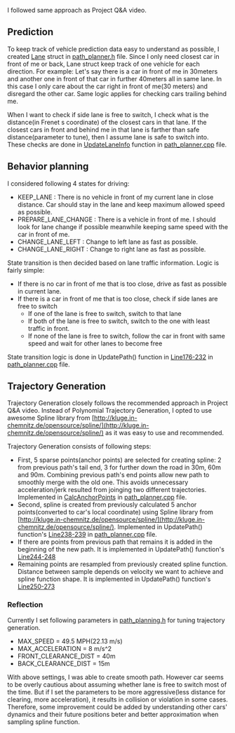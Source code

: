 I followed same approach as Project Q&A video.

## Prediction
To keep track of vehicle prediction data easy to understand as possible, I created [Lane](https://github.com/Zulkhuu/self-driving-car/blob/efb25af32d534c52ff5f265b654fee2b335393db/P7_path_planning/src/path_planner.h#L28) struct in [path_planner.h](src/path_planner.h) file. Since I only need closest car in front of me or back, Lane struct keep track of one vehicle for each direction. For example: Let's say there is a car in front of me in 30meters and another one in front of that car in further 40meters all in same lane.  In this case I only care about the car right in front of me(30 meters) and disregard the other car. Same logic applies for checking cars trailing behind me. 

When I want to check if side lane is free to switch, I check what is the distance(in Frenet s coordinate) of the closest cars in that lane. If the closest cars in front and behind me in that lane is farther than safe distance(parameter to tune), then I assume lane is safe to switch into. These checks are done in [UpdateLaneInfo](https://github.com/Zulkhuu/self-driving-car/blob/efb25af32d534c52ff5f265b654fee2b335393db/P7_path_planning/src/path_planner.cpp#L30) function in [path_planner.cpp](src/path_planner.cpp) file.

## Behavior planning
I considered following 4 states for driving: 
 - KEEP_LANE : There is no vehicle in front of my current lane in close distance. Car should stay in the lane and keep maximum allowed speed as possible.
 - PREPARE_LANE_CHANGE : There is a vehicle in front of me. I should look for lane change if possible meanwhile keeping same speed with the car in front of me.
 - CHANGE_LANE_LEFT : Change to left lane as fast as possible.
 - CHANGE_LANE_RIGHT : Change to right lane as fast as possible.

State transition is then decided based on lane traffic information. Logic is fairly simple: 
 - If there is no car in front of me that is too close, drive as fast as possible in current lane. 
 - If there is a car in front of me that is too close, check if side lanes are free to switch
    - If one of the lane is free to switch, switch to that lane
    - If both of the lane is free to switch, switch to the one with least traffic in front.
    - If none of the lane is free to switch, follow the car in front with same speed and wait for other lanes to become free

State transition logic is done in UpdatePath() function in [Line176-232](https://github.com/Zulkhuu/self-driving-car/blob/efb25af32d534c52ff5f265b654fee2b335393db/P7_path_planning/src/path_planner.cpp#L176) in [path_planner.cpp](src/path_planner.cpp) file.

## Trajectory Generation
Trajectory Generation closely follows the recommended approach in Project Q&A video. Instead of Polynomial Trajectory Generation, I opted to use awesome Spline library from [http://kluge.in-chemnitz.de/opensource/spline/](http://kluge.in-chemnitz.de/opensource/spline/) as it was easy to use and recommended. 

Trajectory Generation consists of following steps:
 - First, 5 sparse points(anchor points) are selected for creating spline: 2 from previous path's tail end, 3 for further down the road in 30m, 60m and 90m. Combining previous path's end points allow new path to smoothly merge with the old one. This avoids unnecessary acceleration/jerk resulted from joinging two different trajectories. Implemented in [CalcAnchorPoints](https://github.com/Zulkhuu/self-driving-car/blob/efb25af32d534c52ff5f265b654fee2b335393db/P7_path_planning/src/path_planner.cpp#L103) in [path_planner.cpp](src/path_planner.cpp) file.
 - Second, spline is created from previously calculated 5 anchor points(converted to car's local coordinate) using Spline library from [http://kluge.in-chemnitz.de/opensource/spline/](http://kluge.in-chemnitz.de/opensource/spline/). Implemented in UpdatePath() function's [Line238-239](https://github.com/Zulkhuu/self-driving-car/blob/efb25af32d534c52ff5f265b654fee2b335393db/P7_path_planning/src/path_planner.cpp#L238) in [path_planner.cpp](src/path_planner.cpp) file.
 - If there are points from previous path that remains it is added in the beginning of the new path. It is implemented in UpdatePath() function's [Line244-248](https://github.com/Zulkhuu/self-driving-car/blob/efb25af32d534c52ff5f265b654fee2b335393db/P7_path_planning/src/path_planner.cpp#L244)
 - Remaining points are resampled from previously created spline function. Distance between sample depends on velocity we want to achieve and spline function shape. It is implemented in UpdatePath() function's [Line250-273](https://github.com/Zulkhuu/self-driving-car/blob/efb25af32d534c52ff5f265b654fee2b335393db/P7_path_planning/src/path_planner.cpp#L250)

### Reflection
Currently I set following parameters in [path_planning.h](src/path_planner.h) for tuning trajectory generation. 
 - MAX_SPEED  = 49.5 MPH(22.13 m/s)
 - MAX_ACCELERATION = 8 m/s^2
 - FRONT_CLEARANCE_DIST = 40m
 - BACK_CLEARANCE_DIST = 15m

With above settings, I was able to create smooth path. However car seems to be overly cautious about assuming whether lane is free to switch most of the time. But if I set the parameters to be more aggressive(less distance for clearing, more acceleration), it results in collision or violation in some cases. Therefore, some improvement could be added by understanding other cars' dynamics and their future positions beter and better approximation when sampling spline function. 